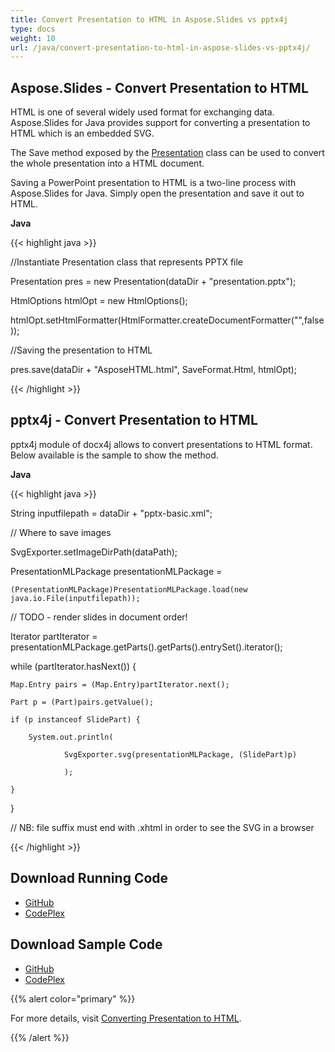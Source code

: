 ```yaml
---
title: Convert Presentation to HTML in Aspose.Slides vs pptx4j
type: docs
weight: 10
url: /java/convert-presentation-to-html-in-aspose-slides-vs-pptx4j/
---
```


## **Aspose.Slides - Convert Presentation to HTML**
HTML is one of several widely used format for exchanging data. Aspose.Slides for Java provides support for converting a presentation to HTML which is an embedded SVG.

The Save method exposed by the [Presentation](http://www.aspose.com/docs/display/slidesjava/com.aspose.slides.Presentation+class) class can be used to convert the whole presentation into a HTML document.

Saving a PowerPoint presentation to HTML is a two-line process with Aspose.Slides for Java. Simply open the presentation and save it out to HTML.

**Java**

{{< highlight java >}}

 //Instantiate Presentation class that represents PPTX file

Presentation pres = new Presentation(dataDir + "presentation.pptx");

HtmlOptions htmlOpt = new HtmlOptions();

htmlOpt.setHtmlFormatter(HtmlFormatter.createDocumentFormatter("",false));

//Saving the presentation to HTML

pres.save(dataDir + "AsposeHTML.html", SaveFormat.Html, htmlOpt);

{{< /highlight >}}
## **pptx4j - Convert Presentation to HTML**
pptx4j module of docx4j allows to convert presentations to HTML format. Below available is the sample to show the method.

**Java**

{{< highlight java >}}

 String inputfilepath = dataDir + "pptx-basic.xml";

// Where to save images

SvgExporter.setImageDirPath(dataPath);

PresentationMLPackage presentationMLPackage =

	(PresentationMLPackage)PresentationMLPackage.load(new java.io.File(inputfilepath));

// TODO - render slides in document order!

Iterator partIterator = presentationMLPackage.getParts().getParts().entrySet().iterator();

while (partIterator.hasNext()) {

    Map.Entry pairs = (Map.Entry)partIterator.next();

    Part p = (Part)pairs.getValue();

    if (p instanceof SlidePart) {

    	System.out.println(

    			SvgExporter.svg(presentationMLPackage, (SlidePart)p)

    			);

    }

}

// NB: file suffix must end with .xhtml in order to see the SVG in a browser

{{< /highlight >}}
## **Download Running Code**
- [GitHub](https://github.com/aspose-slides/Aspose.Slides-for-Java/releases)
- [CodePlex](https://asposeslidesjavapptx4j.codeplex.com/releases)
## **Download Sample Code**
- [GitHub](https://github.com/aspose-slides/Aspose.Slides-for-Java)
- [CodePlex](https://asposeslidesjavapptx4j.codeplex.com/)

{{% alert color="primary" %}} 

For more details, visit [Converting Presentation to HTML](http://www.aspose.com/docs/display/slidesjava/Converting+Presentation+to+HTML).

{{% /alert %}}
